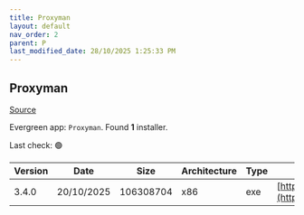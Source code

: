 ```yaml
---
title: Proxyman
layout: default
nav_order: 2
parent: P
last_modified_date: 28/10/2025 1:25:33 PM
---
```


## Proxyman

[Source](https://proxyman.io/)

Evergreen app: `Proxyman`. Found **1** installer.

Last check: 🟢

| Version | Date       | Size      | Architecture | Type | URI                                                                                                                                                      |
| ------- | ---------- | --------- | ------------ | ---- | -------------------------------------------------------------------------------------------------------------------------------------------------------- |
| 3.4.0   | 20/10/2025 | 106308704 | x86          | exe  | [https://download.proxyman.com/windows/3.4.0/build/Proxyman+Setup+3.4.0.exe](https://download.proxyman.com/windows/3.4.0/build/Proxyman+Setup+3.4.0.exe) |
